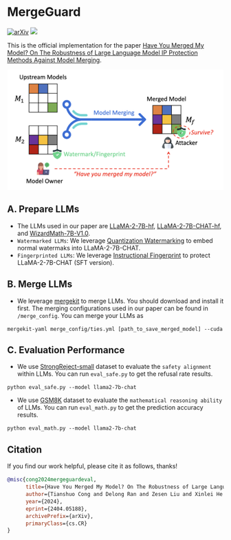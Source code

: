 # MergeGuard



[![arXiv](https://img.shields.io/badge/arxiv-2404.05188-b31b1b)](https://arxiv.org/abs/2404.05188) 
<img src="https://badges.toozhao.com/badges/01HTYYGGFN0NWA7FPT9J2E039P/blue.svg" />

This is the official implementation for the paper [Have You Merged My Model? On The Robustness of Large Language Model IP Protection Methods Against Model Merging](https://arxiv.org/abs/2404.05188).

[<img src="fig/intro.png" alt="MergeGuard" width="600" height="auto" class="center">](.)

## A. Prepare LLMs
- The LLMs used in our paper are [LLaMA-2-7B-hf](https://huggingface.co/meta-llama/Llama-2-7b-hf), [LLaMA-2-7B-CHAT-hf](https://huggingface.co/meta-llama/Llama-2-7b-hf), and [WizardMath-7B-V1.0](https://huggingface.co/WizardLM/WizardMath-7B-V1.0).
- `Watermarked LLMs`: We leverage [Quantization Watermarking](https://github.com/Twilight92z/Quantize-Watermark) to embed normal watermaks into LLaMA-2-7B-CHAT.
- `Fingerprinted LLMs`: We leverage [Instructional Fingerprint](https://github.com/cnut1648/Model-Fingerprint) to protect LLaMA-2-7B-CHAT (SFT version).

## B. Merge LLMs
- We leverage [mergekit](https://github.com/arcee-ai/mergekit) to merge LLMs. You should download and install it first. The merging configurations used in our paper can be found in `/merge_config`. You can merge your LLMs as
  
```
mergekit-yaml merge_config/ties.yml [path_to_save_merged_model] --cuda
```

## C. Evaluation Performance
- We use [StrongReject-small](https://github.com/alexandrasouly/strongreject) dataset to evaluate the `safety alignment` within LLMs. You can run `eval_safe.py` to get the refusal rate results.
```
python eval_safe.py --model llama2-7b-chat
```

- We use [GSM8K](https://github.com/openai/grade-school-math) dataset to evaluate the `mathematical reasoning ability` of LLMs. You can run `eval_math.py` to get the prediction accuracy results.
```
python eval_math.py --model llama2-7b-chat
```

## Citation

If you find our work helpful, please cite it as follows, thanks!

```bibtex
@misc{cong2024mergeguardeval,
      title={Have You Merged My Model? On The Robustness of Large Language Model IP Protection Methods Against Model Merging}, 
      author={Tianshuo Cong and Delong Ran and Zesen Liu and Xinlei He and Jinyuan Liu and Yichen Gong and Qi Li and Anyu Wang and Xiaoyun Wang},
      year={2024},
      eprint={2404.05188},
      archivePrefix={arXiv},
      primaryClass={cs.CR}
}
